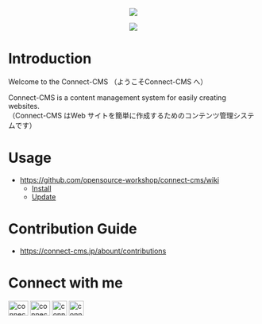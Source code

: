 <p align="center">
    <img src="https://user-images.githubusercontent.com/13323806/147623625-58a70f02-e51c-4e6d-97a4-accecb854521.png" />
    <div align="center">
        <img src="https://img.shields.io/github/license/opensource-workshop/connect-cms?style=plastic" />
    </div
</p>

# Introduction
Welcome to the Connect-CMS
（ようこそConnect-CMS へ）  
  
Connect-CMS is a content management system for easily creating websites.  
（Connect-CMS はWeb サイトを簡単に作成するためのコンテンツ管理システムです）  
  
# Usage
* https://github.com/opensource-workshop/connect-cms/wiki
  * [Install](https://github.com/opensource-workshop/connect-cms/wiki/Install)
  * [Update](https://github.com/opensource-workshop/connect-cms/wiki/Update-%28%E3%82%A2%E3%83%83%E3%83%97%E3%83%87%E3%83%BC%E3%83%88%29)

# Contribution Guide
* <a href="https://connect-cms.jp/abount/contributions" target="_blank">https://connect-cms.jp/abount/contributions</a>

# Connect with me
<p style="text-align:left">
<a href="https://twitter.com/connect_cms" target="_blank"><img align="center" src="https://raw.githubusercontent.com/rahuldkjain/github-profile-readme-generator/master/src/images/icons/Social/twitter.svg" alt="connect_cms_twitter" height="30" width="40" /></a>
<a href="https://www.youtube.com/channel/UCOFMRe6AcJ6DLmV80mD36xw" target="_blank"><img align="center" src="https://raw.githubusercontent.com/rahuldkjain/github-profile-readme-generator/master/src/images/icons/Social/youtube.svg" alt="connect_cms_youtube" height="30" width="40" /></a>
<a href="https://connect-cms.slack.com/join/shared_invite/zt-fmwvvm04-T1bT3a_4EVpfE6rkQ4d1pA#/shared-invite/email" target="_blank"><img align="center" src="https://user-images.githubusercontent.com/13323806/147622680-d0085820-db18-4814-b1d7-a5e99be548d7.png" alt="connect_cms_slack" height="30" width="30" /></a>
<a href="https://connect-cms.jp/forum" target="_blank"><img align="center" src="https://user-images.githubusercontent.com/13323806/147624036-b59b7833-2c97-4e14-a8ec-1b96d0840029.png" alt="connect_cms_forum" height="30" width="30" /></a>
</p>
